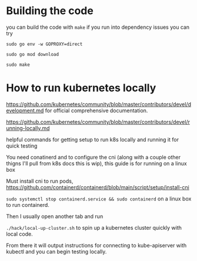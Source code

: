 # Building the code

you can build the code with `make` if you run into dependency issues you can try

`sudo go env -w GOPROXY=direct` 

`sudo go mod download`

`sudo make`

# How to run kubernetes locally


https://github.com/kubernetes/community/blob/master/contributors/devel/development.md for official comprehensive documentation.

https://github.com/kubernetes/community/blob/master/contributors/devel/running-locally.md 

helpful commands for getting setup to run k8s locally and running it for quick testing

You need conatinerd and to configure the cni (along with a couple other thigns I'll pull from k8s docs this is wip), this guide is for running on a linux box

Must install cni to run pods, https://github.com/containerd/containerd/blob/main/script/setup/install-cni

`sudo systemctl stop containerd.service && sudo containerd` on a linux box to run containerd.

Then I usually open another tab and run 

`./hack/local-up-cluster.sh` to spin up a kubernetes cluster quickly with local code.

From there it will output instructions for connecting to kube-apiserver with kubectl and you can begin testing locally.

